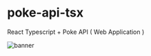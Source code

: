 # poke-api-tsx
React Typescript + Poke API ( Web Application ) 


![banner](https://user-images.githubusercontent.com/56250943/131339145-5f736c0a-dc09-4162-8c23-f7c5b52a6a50.png)


